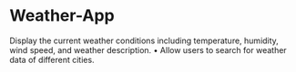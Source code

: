 # Weather-App
Display the current weather conditions including temperature, humidity, wind speed, and weather description. • Allow users to search for weather data of different cities.
